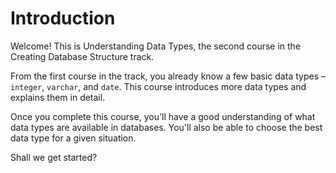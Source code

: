 # Introduction

Welcome! This is Understanding Data Types, the second course in the Creating Database Structure track.

From the first course in the track, you already know a few basic data types – `integer`, `varchar`, and `date`. This course introduces more data types and explains them in detail.

Once you complete this course, you'll have a good understanding of what data types are available in databases. You'll also be able to choose the best data type for a given situation.

Shall we get started?